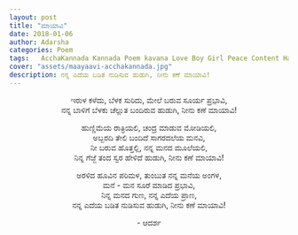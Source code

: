 ```yaml
---
layout: post
title: "ಮಾಯಾವಿ"
date: 2018-01-06
author: Adarsha
categories: Poem
tags:	AcchaKannada Kannada Poem kavana Love Boy Girl Peace Content Happy accha kannada maayaavi magician magic
cover: "assets/maayaavi-acchakannada.jpg"
description: ನನ್ನ ಎದೆಯ ಬಡಿತ ನುಡಿಸುವ ಹುಡುಗಿ, ನೀನು ಕಣೆ ಮಾಯಾವಿ!
---
```


<p align ="center">ಇರುಳ ಕಳೆದು, ಬೆಳಕ ಸುರಿದು, ಮೇಲೆ ಬರುವ ಸೂರ್ಯ ಪ್ರಭಾವಿ,<br>
ನನ್ನ ಬಾಳಿಗೆ ಬೆಳಕು ಚೆಲ್ಲುತ ಬಂದಿರುವ ಹುಡುಗಿ, ನೀನು ಕಣೆ ಮಾಯಾವಿ!</p>

<p align ="center">ಹುಣ್ಣಿಮೆಯ ರಾತ್ರಿಯಲಿ, ಚಂದ್ರ ಮಾಡುವ ಮೋಡಿಯಲಿ,<br>
ಅಬ್ಬರದಿ ತೇಲಿ ಬಂದಿದೆ ಸಾಗರದಲೆಯ ಮನವಿ,<br>
ನೀ ಬರುವ ಹೊತ್ತಲ್ಲಿ, ನನ್ನ ಮನದ ಮೂಲೆಯಲಿ,<br>
ನಿನ್ನ ಗೆಜ್ಜೆ ತಂದ ಸ್ವರ ಹೇಳಿದೆ ಹುಡುಗಿ, ನೀನು ಕಣೆ ಮಾಯಾವಿ!</p>

<p align ="center">ಅರಳಿದ ಹೂವಿನ ಪರಿಮಳ, ತುಂಬುತ ನನ್ನ ಮನೆಯ ಅಂಗಳ,<br>
ಮನೆ - ಮನ ಸೂರೆ ಮಾಡಿದ ಪ್ರಭಾವಿ,<br>
ನಿನ್ನ ಮನದ ಗುಣ, ನನ್ನ ಎದೆಯ ಪ್ರಾಣ,<br>
ನನ್ನ ಎದೆಯ ಬಡಿತ ನುಡಿಸುವ ಹುಡುಗಿ, ನೀನು ಕಣೆ ಮಾಯಾವಿ!<br></p>

<p align ="center">- ಆದರ್ಶ</p>
